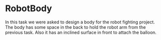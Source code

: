# RobotBody
In this task we were asked to design a body for the robot fighting project. The body has some space in the back to hold the robot arm from the previous task.
Also it has an inclined surface in front to attach the balloon.
